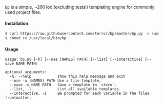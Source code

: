`bp` is a simple, ~200 loc (excluding tests!) templating engine for commonly used project files.

#### Installation

```bash
$ curl https://raw.githubusercontent.com/terror/bp/master/bp.py -o /usr/local/bin/bp
$ chmod +x /usr/local/bin/bp
```

#### Usage

```
usage: bp.py [-h] [--use [NAMES] PATH] [--list] [--interactive] [--save NAME PATH]

optional arguments:
  -h, --help            show this help message and exit
  --use -u [NAMES] PATH Use a file template.
  --save -s NAME PATH   Save a template in `store`.
  --list, -l            List all available templates.
  --interactive, -i     Be prompted for each variable in the files frontmatter.
```
